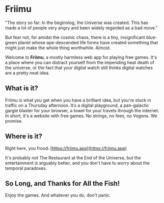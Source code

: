 # Friimu

"The story so far:
In the beginning, the Universe was created.
This has made a lot of people very angry and been widely regarded as a bad move."

But fear not, for amidst the cosmic chaos, there is a tiny, insignificant blue-green planet whose ape-descended life forms have created something that might just make the whole thing worthwhile. Almost.

Welcome to **Friimu**, a mostly harmless web app for playing free games. It's a place where you can distract yourself from the impending heat death of the universe, or the fact that your digital watch still thinks digital watches are a pretty neat idea.

## What is it?

Friimu is what you get when you have a brilliant idea, but you're stuck in traffic on a Thursday afternoon. It’s a digital playground, a pan-galactic gargle blaster for your browser, a towel for your travels through the internet. In short, it's a website with free games. No strings, no fees, no Vogons. We promise.

## Where is it?

Right here, you frood: [https://friimu.app](https://friimu.app)

It's probably not The Restaurant at the End of the Universe, but the entertainment is arguably better, and you don't have to worry about the temporal paradoxes.

## So Long, and Thanks for All the Fish!

Enjoy the games. And whatever you do, don't panic.
